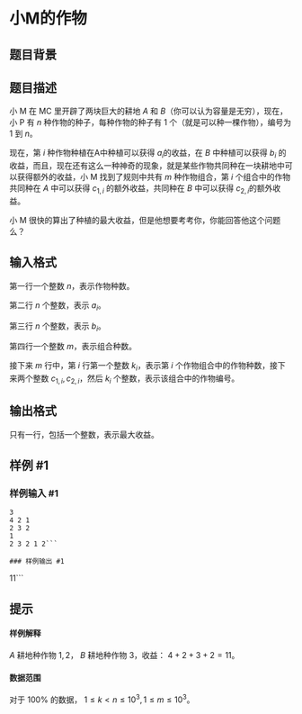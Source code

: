 # 小M的作物

## 题目背景



## 题目描述

小 M 在 MC 里开辟了两块巨大的耕地 $A$ 和 $B$（你可以认为容量是无穷），现在，小 P 有 $n$ 种作物的种子，每种作物的种子有 $1$ 个（就是可以种一棵作物），编号为 $1$ 到 $n$。

现在，第 $i$ 种作物种植在A中种植可以获得 $a_i$的收益，在 $B$ 中种植可以获得 $b_i$ 的收益，而且，现在还有这么一种神奇的现象，就是某些作物共同种在一块耕地中可以获得额外的收益，小 M 找到了规则中共有 $m$ 种作物组合，第  $i$ 个组合中的作物共同种在 $A$ 中可以获得 $c_{1,i}$ 的额外收益，共同种在 $B$ 中可以获得 $c_{2,i}$的额外收益。

小 M 很快的算出了种植的最大收益，但是他想要考考你，你能回答他这个问题么？

## 输入格式

第一行一个整数 $n$，表示作物种数。

第二行 $n$ 个整数，表示 $a_i$。

第三行 $n$ 个整数，表示 $b_i$。

第四行一个整数 $m$，表示组合种数。

接下来 $m$ 行中，第 $i$ 行第一个整数 $k_i$，表示第 $i$ 个作物组合中的作物种数，接下来两个整数 $c_{1,i},c_{2,i}$，然后 $k_i$ 个整数，表示该组合中的作物编号。

## 输出格式

只有一行，包括一个整数，表示最大收益。

## 样例 #1

### 样例输入 #1
```
3
4 2 1
2 3 2
1
2 3 2 1 2```

### 样例输出 #1

```
11```

## 提示

#### 样例解释

 $A$ 耕地种作物  $1,2$， $B$ 耕地种作物  $3$，收益： $4+2+3+2=11$。

#### 数据范围

对于  $100\%$ 的数据，  $1 \le k < n \le 10^3 , 1 \le m \le 10^3$。
